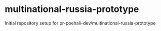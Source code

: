 # multinational-russia-prototype

Initial repository setup for pr-poehali-dev/multinational-russia-prototype